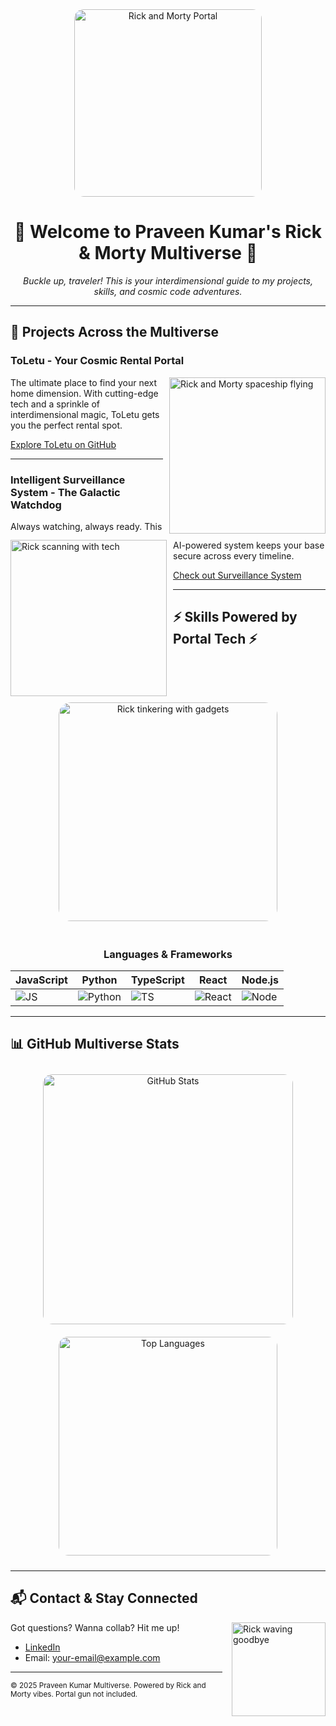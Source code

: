 <div align="center">

<!-- Rick and Morty portal animation as intro -->
<img src="https://media.giphy.com/media/vu4Vxn5GpK6ww/giphy.gif" alt="Rick and Morty Portal" width="300px" style="border-radius: 15px;" />

# 👾 Welcome to Praveen Kumar's Rick & Morty Multiverse 👾

*Buckle up, traveler! This is your interdimensional guide to my projects, skills, and cosmic code adventures.*

</div>

---

## 🚀 Projects Across the Multiverse

### ToLetu - Your Cosmic Rental Portal

<img src="https://media.giphy.com/media/xT9IgG50Fb7Mi0prBC/giphy.gif" alt="Rick and Morty spaceship flying" width="250px" style="float:right; margin: 0 0 10px 10px;" />

The ultimate place to find your next home dimension. With cutting-edge tech and a sprinkle of interdimensional magic, ToLetu gets you the perfect rental spot.

[Explore ToLetu on GitHub](https://github.com/Praween-em/toletu)

---

### Intelligent Surveillance System - The Galactic Watchdog

<img src="https://media.giphy.com/media/l3vRnDTxNUhOjQxyw/giphy.gif" alt="Rick scanning with tech" width="250px" style="float:left; margin: 0 10px 10px 0;" />

Always watching, always ready. This AI-powered system keeps your base secure across every timeline.

[Check out Surveillance System](https://github.com/Praween-em/Intelligent-Surveillance-System)

---

## ⚡ Skills Powered by Portal Tech ⚡

<div align="center">

<img src="https://media.giphy.com/media/3o7TKFuiq5AyKYMjS8/giphy.gif" alt="Rick tinkering with gadgets" width="350px" style="border-radius: 20px; margin-bottom: 20px;" />

### Languages & Frameworks

| JavaScript | Python | TypeScript | React | Node.js |
|------------|--------|------------|-------|---------|
| ![JS](https://cdn.jsdelivr.net/gh/devicons/devicon/icons/javascript/javascript-original.svg) | ![Python](https://cdn.jsdelivr.net/gh/devicons/devicon/icons/python/python-original.svg) | ![TS](https://cdn.jsdelivr.net/gh/devicons/devicon/icons/typescript/typescript-original.svg) | ![React](https://cdn.jsdelivr.net/gh/devicons/devicon/icons/react/react-original.svg) | ![Node](https://cdn.jsdelivr.net/gh/devicons/devicon/icons/nodejs/nodejs-original.svg) |

</div>

---

## 📊 GitHub Multiverse Stats

<div align="center">

<img src="https://github-readme-stats.vercel.app/api?username=Praween-em&show_icons=true&theme=radical" alt="GitHub Stats" width="400" style="border-radius: 15px; margin: 10px;" />

<img src="https://github-readme-stats.vercel.app/api/top-langs/?username=Praween-em&layout=compact&theme=radical" alt="Top Languages" width="350" style="border-radius: 15px; margin: 10px;" />

</div>

---

## 📬 Contact & Stay Connected

<img src="https://media.giphy.com/media/3ohs7KViF7Jvz3w2vS/giphy.gif" alt="Rick waving goodbye" width="150px" style="float:right; margin: 0 0 10px 15px;" />

Got questions? Wanna collab? Hit me up!

- [LinkedIn](https://www.linkedin.com/in/praveen-kumar-a00420280/)
- Email: your-email@example.com

---

<small>© 2025 Praveen Kumar Multiverse. Powered by Rick and Morty vibes. Portal gun not included.</small>
